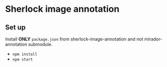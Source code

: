 # Sherlock image annotation 

## Set up

Install **ONLY** ```package.json``` from sherlock-image-annotation and not mirador-annotation submodule.
 - ```npm install```
 - ```npm start```


